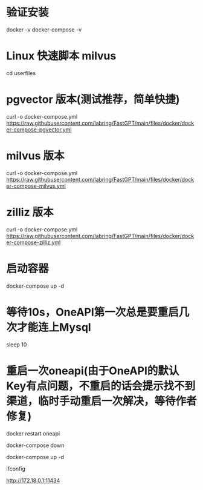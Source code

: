 # 验证安装
docker -v
docker-compose -v

# Linux 快速脚本 milvus
cd userfiles

# pgvector 版本(测试推荐，简单快捷)
curl -o docker-compose.yml https://raw.githubusercontent.com/labring/FastGPT/main/files/docker/docker-compose-pgvector.yml

# milvus 版本
curl -o docker-compose.yml https://raw.githubusercontent.com/labring/FastGPT/main/files/docker/docker-compose-milvus.yml

# zilliz 版本
curl -o docker-compose.yml https://raw.githubusercontent.com/labring/FastGPT/main/files/docker/docker-compose-zilliz.yml


# 启动容器
docker-compose up -d

# 等待10s，OneAPI第一次总是要重启几次才能连上Mysql

sleep 10
# 重启一次oneapi(由于OneAPI的默认Key有点问题，不重启的话会提示找不到渠道，临时手动重启一次解决，等待作者修复)
docker restart oneapi

docker-compose down

docker-compose up -d

ifconfig

http://172.18.0.1:11434